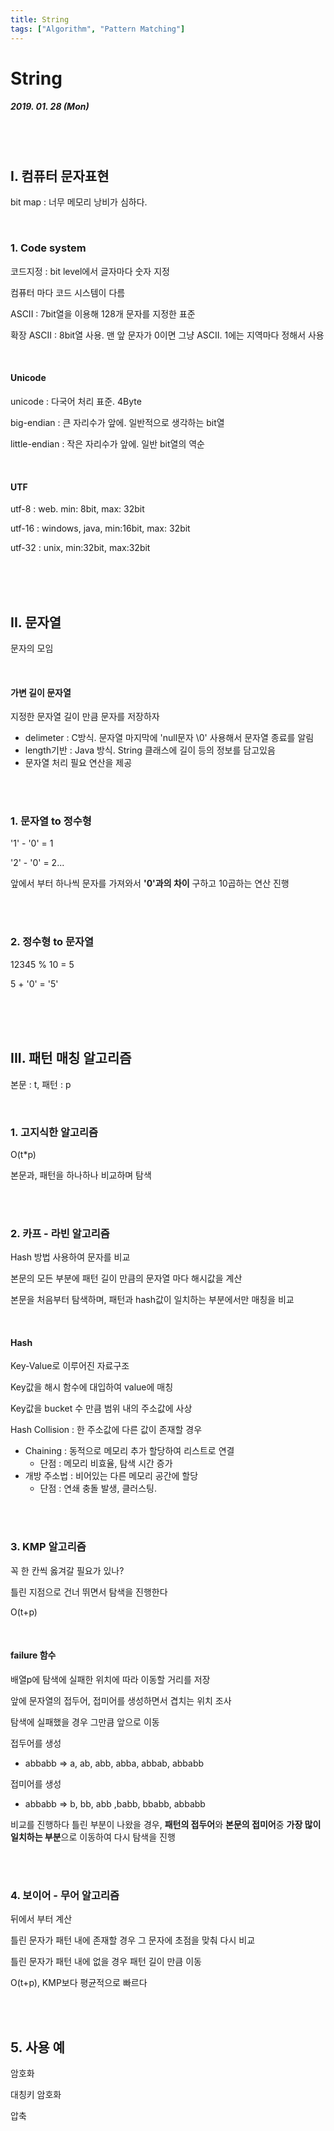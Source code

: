 ```yaml
---
title: String
tags: ["Algorithm", "Pattern Matching"]
---
```




# String

##### 2019. 01. 28 (Mon)

<br>

<br>

## I. 컴퓨터 문자표현

bit map : 너무 메모리 낭비가 심하다.

<br>

### 1. Code system

코드지정 : bit level에서 글자마다 숫자 지정

컴퓨터 마다 코드 시스템이 다름

ASCII : 7bit열을 이용해 128개 문자를 지정한 표준

확장 ASCII : 8bit열 사용. 맨 앞 문자가 0이면 그냥 ASCII. 1에는 지역마다 정해서 사용

<br>

#### Unicode

unicode : 다국어 처리 표준. 4Byte

big-endian : 큰 자리수가 앞에. 일반적으로 생각하는 bit열

little-endian : 작은 자리수가 앞에. 일반 bit열의 역순

<br>

#### UTF

utf-8 : web. min: 8bit, max: 32bit

utf-16 : windows, java, min:16bit, max: 32bit

utf-32 : unix, min:32bit, max:32bit

<br>

<br>

<br>

## II. 문자열

문자의 모임

<br>

#### 가변 길이 문자열

지정한 문자열 길이 만큼 문자를 저장하자

- delimeter : C방식. 문자열 마지막에 'null문자 \\0' 사용해서 문자열 종료를 알림
- length기반 : Java 방식. String 클래스에 길이 등의 정보를 담고있음
- 문자열 처리 필요 연산을 제공

<br>

<br>

### 1. 문자열 to 정수형

'1' - '0' = 1

'2' - '0' = 2...

앞에서 부터 하나씩 문자를 가져와서 **'0'과의 차이** 구하고 10곱하는 연산 진행

<br>

<br>

### 2. 정수형 to 문자열

12345 % 10 = 5

5 + '0' = '5'

<br>

<br>

<br>

## III. 패턴 매칭 알고리즘

본문 : t, 패턴 : p

<br>

### 1. 고지식한 알고리즘

O(t*p)

본문과, 패턴을 하나하나 비교하며 탐색

<br>

<br>

### 2. 카프 - 라빈 알고리즘

Hash 방법 사용하여 문자를 비교

본문의 모든 부분에 패턴 길이 만큼의 문자열 마다 해시값을 계산

본문을 처음부터 탐색하며, 패턴과 hash값이 일치하는 부분에서만 매칭을 비교

<br>

#### Hash

Key-Value로 이루어진 자료구조

Key값을 해시 함수에 대입하여 value에 매칭

Key값을 bucket 수 만큼 범위 내의 주소값에 사상

Hash Collision : 한 주소값에 다른 값이 존재할 경우
- Chaining : 동적으로 메모리 추가 할당하여 리스트로 연결
  - 단점 : 메모리 비효율, 탐색 시간 증가
- 개방 주소법 : 비어있는 다른 메모리 공간에 할당
  - 단점 : 연쇄 충돌 발생, 클러스팅.

<br>

<br>

### 3. KMP 알고리즘

꼭 한 칸씩 옳겨갈 필요가 있나?

틀린 지점으로 건너 뛰면서 탐색을 진행한다

O(t+p)

<br>

#### failure 함수

배열p에 탐색에 실패한 위치에 따라 이동할 거리를 저장

앞에 문자열의 접두어, 접미어를 생성하면서 겹치는 위치 조사

탐색에 실패했을 경우 그만큼 앞으로 이동

접두어를 생성

- abbabb => a, ab, abb, abba, abbab, abbabb

접미어를 생성

- abbabb => b, bb, abb ,babb, bbabb, abbabb

비교를 진행하다 틀린 부분이 나왔을 경우, **패턴의 접두어**와 **본문의 접미어**중 **가장 많이 일치하는 부분**으로 이동하여 다시 탐색을 진행

<br>

<br>

### 4. 보이어 - 무어 알고리즘

뒤에서 부터 계산

틀린 문자가 패턴 내에 존재할 경우 그 문자에 초점을 맞춰 다시 비교

틀린 문자가 패턴 내에 없을 경우 패턴 길이 만큼 이동

O(t+p), KMP보다 평균적으로 빠르다

<br>

<br>

## 5. 사용 예

암호화

대칭키 암호화

압축